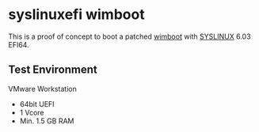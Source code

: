 # syslinuxefi wimboot
This is a proof of concept to boot a patched [wimboot](https://github.com/Sporesirius/wimboot) with [SYSLINUX](https://wiki.syslinux.org/wiki/index.php?title=The_Syslinux_Project) 6.03 EFI64.

## Test Environment
VMware Workstation
- 64bit UEFI
- 1 Vcore
- Min. 1.5 GB RAM
